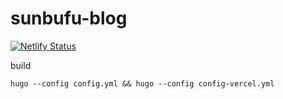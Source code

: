 # sunbufu-blog
[![Netlify Status](https://api.netlify.com/api/v1/badges/62cdaa4a-6517-454e-8f16-c9dd0b53e94e/deploy-status)](https://app.netlify.com/sites/sunbufu/deploys)

build
```shell
hugo --config config.yml && hugo --config config-vercel.yml
```
